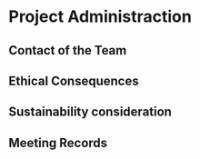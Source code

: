 # Project Administraction
## Contact of the Team
## Ethical Consequences
## Sustainability consideration
## Meeting Records
